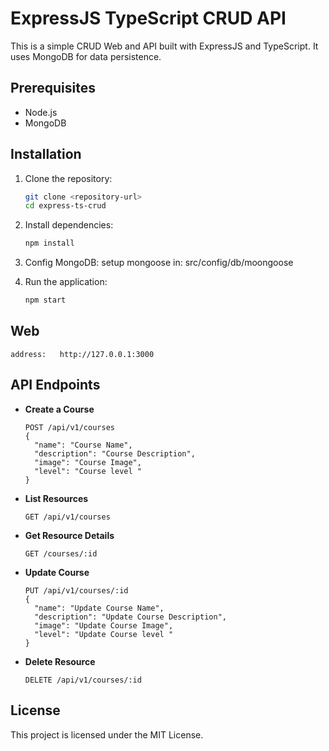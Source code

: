# ExpressJS TypeScript CRUD API

This is a simple CRUD Web and API built with ExpressJS and TypeScript. It uses MongoDB for data persistence.

## Prerequisites

- Node.js
- MongoDB

## Installation

1. Clone the repository:

    ```bash
    git clone <repository-url>
    cd express-ts-crud
    ```

2. Install dependencies:

    ```bash
    npm install
    ```

3. Config MongoDB:
    setup mongoose in: src/config/db/moongoose

4. Run the application:

    ```bash
    npm start
    ```
## Web
    address:   http://127.0.0.1:3000 
## API Endpoints

- **Create a Course**

    ```
    POST /api/v1/courses
    {
      "name": "Course Name",
      "description": "Course Description",
      "image": "Course Image",
      "level": "Course level "
    }
    ```

- **List Resources**

    ```
    GET /api/v1/courses
    ```

- **Get Resource Details**

    ```
    GET /courses/:id
    ```

- **Update Course**

    ```
    PUT /api/v1/courses/:id
    {
      "name": "Update Course Name",
      "description": "Update Course Description",
      "image": "Update Course Image",
      "level": "Update Course level "
    }
    ```

- **Delete Resource**

    ```
    DELETE /api/v1/courses/:id
    ```

## License

This project is licensed under the MIT License.
